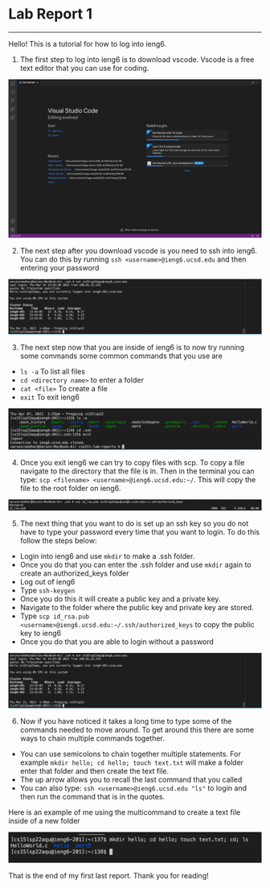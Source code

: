 # Lab Report 1

---

Hello! This is a tutorial for how to log into ieng6.

1. The first step to log into ieng6 is to download vscode. Vscode is a free text editor that you can use for coding. 

![Image](images/image2.png)

2. The next step after you download vscode is you need to ssh into ieng6. You can do this by running `ssh <username>@ieng6.ucsd.edu` and then entering your password

![Image](images/image15.png)

3. The next step now that you are inside of ieng6 is to now try running some commands some common commands that you use are 

* `ls -a` To list all files
* `cd <directory name>` to enter a folder
* `cat <file>` To create a file
* `exit` To exit ieng6

![Image](images/image1.png)

4. Once you exit ieng6 we can try to copy files with scp. To copy a file navigate to the directory that the file is in. Then in the terminal you can type: `scp <filename> <username>@ieng6.ucsd.edu:~/`. This will copy the file to the root folder on ieng6.

![Image](images/image9.png)

5. The next thing that you want to do is set up an ssh key so you do not have to type your password every time that you want to login. To do this follow the steps below:

* Login into ieng6 and use `mkdir` to make a .ssh folder.
* Once you do that you can enter the .ssh folder and use `mkdir` again to create an authorized_keys folder
* Log out of ieng6
* Type `ssh-keygen`
* Once you do this it will create a public key and a private key.
* Navigate to the folder where the public key and private key are stored.
* Type `scp id_rsa.pub <username>@ieng6.ucsd.edu:~/.ssh/authorized_keys` to copy the public key to ieng6
* Once you do that you are able to login without a password

![Image](images/image15.png)

6. Now if you have noticed it takes a long time to type some of the commands needed to move around. To get around this there are some ways to chain multiple commands together.

* You can use semicolons to chain together multiple statements. For example `mkdir hello; cd hello; touch text.txt` will make a folder enter that folder and then create the text file.
* The up arrow allows you to recall the last command that you called
* You can also type: `ssh <username>@ieng6.ucsd.edu "ls"` to login and then run the command that is in the quotes.

Here is an example of me using the multicommand to create a text file inside of a new folder

![Image](images/multicommand.png)


That is the end of my first last report. Thank you for reading!
